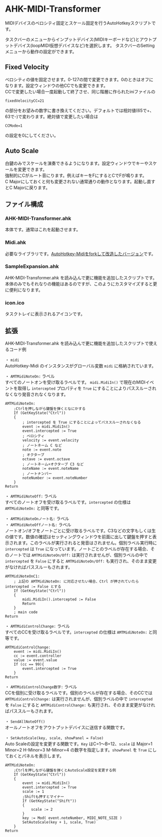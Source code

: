 # AHK-MIDI-Transformer

MIDIデバイスのベロシティ固定とスケール固定を行うAutoHotkeyスクリプトです。

タスクバーのメニューからインプットデバイス(MIDIキーボードなど)とアウトプットデバイス(loopMIDI仮想デバイスなど)を選択します。
タスクバーのSettingメニューから動作の設定ができます。

## Fixed Velocity
ベロシティの値を固定させます。0-127の間で変更できます。0のときはオフになります。設定ウィンドウの他CCでも変更できます。  
CCで変更したい場合一度起動して終了させ、同じ階層に作られたiniファイルの
```
fixedVelocityCC=21
```
の部分をお望みの数字に書き換えてください。デフォルトでは相対値(65で+、63で-)で変わります。絶対値で変更したい場合は
```
CCMode=1
```
の設定を0にしてください。

## Auto Scale
白鍵のみでスケールを演奏できるようになります。設定ウィンドウでキーやスケールを変更できます。  
強制的にCがルート音にります。例えばキーをFにするとCでFが鳴ります。  
C Majorにしておくと何も変更されない通常通りの動作となります。起動し直すとC Majorに戻ります。  

## ファイル構成

### AHK-MIDI-Transformer.ahk

本体です。通常はこれを起動させます。


### Midi.ahk

必要なライブラリです。[AutoHotkey-Midiをforkして改造したバージョン](https://github.com/hetima/AutoHotkey-Midi)です。

### SampleExpansion.ahk

AHK-MIDI-Transformer.ahk を読み込んで更に機能を追加したスクリプトです。  
本体のみでもそれなりの機能はあるのですが、このようにカスタマイズすると更に便利になります。

### icon.ico

タスクトレイに表示されるアイコンです。

## 拡張

AHK-MIDI-Transformer.ahk を読み込んで更に機能を追加したスクリプトで使えるコード例

・ `midi`  
AutoHotkey-Midi のインスタンスがグローバル変数 `midi` に格納されています。


・ `AMTMidiNoteOn:` ラベル  
すべてのノートオンを受け取るラベルです。 `midi.MidiIn()` で現在のMIDIイベントを取得し `intercepted` プロパティを `True` にすることによりパススルーされなくなり発音されなくなります。

```ahk
AMTMidiNoteOn:
    ;Ctrlを押しながら鍵盤を弾くとなにかする
    If (GetKeyState("Ctrl"))
    {
        ; intercepted を True にすることによってパススルーされなくなる
        event := midi.MidiIn()
        event.intercepted := True
        ; ベロシティ
        velocity := event.velocity
        ; ノートネーム C など
        note := event.note
        ; オクターブ
        octave := event.octave
        ; ノートネーム+オクターブ C3 など
        noteName := event.noteName
        ; ノートナンバー
        noteNumber := event.noteNumber
    }
Return
```

・ `AMTMidiNoteOff:` ラベル  
すべてのノートオフを受け取るラベルです。`intercepted` の仕様は `AMTMidiNoteOn:` と同等です。

・ `AMTMidiNoteOnノート名:` ラベル  
・ `AMTMidiNoteOffノート名:` ラベル  
ノートオン/オフをノートごとに受け取るラベルです。C3などの文字もしくは生の値です。数値の確認はセッティングウィンドウを前面に出して鍵盤を押すと表示されます。このラベルが実行されると発音はされません。個別ラベル実行時に `intercepted` は `True` になっています。ノートごとのラベルが存在する場合、そのノートでは  `AMTMidiNoteOn/Off:` は実行されませんが、個別ラベルの中で `intercepted` を `False` にすると `AMTMidiNoteOn/Off:` も実行され、そのまま変更がなければパススルーもされます。  

```ahk
AMTMidiNoteOnC1:
    ; 上記の AMTMidiNoteOn: に対応させたい場合、Ctrl が押されていたら intercepted := False とする
    If (GetKeyState("Ctrl"))
    {
        midi.MidiIn().intercepted := False
        Return
    }
    ; main code
Return
```


・ `AMTMidiControlChange:` ラベル  
すべてのCCを受け取るラベルです。`intercepted` の仕様は `AMTMidiNoteOn:` と同等です。

```ahk
AMTMidiControlChange:
    event := midi.MidiIn()
    cc := event.controller
    value := event.value
    If (cc == 99){
        event.intercepted := True
    }
Return
```

・ `AMTMidiControlChange数字:` ラベル  
CCを個別に受け取るラベルです。個別のラベルが存在する場合、そのCCでは  `AMTMidiControlChange:` は実行されませんが、個別ラベルの中で `intercepted` を `False` にすると `AMTMidiControlChange:` も実行され、そのまま変更がなければパススルーもされます。  

・ `SendAllNoteOff()`  
オールノートオフをアウトプットデバイスに送信する関数です。

・ `SetAutoScale(key, scale, showPanel = False)`  
Auto Scaleの設定を変更する関数です。`Key` はC=1～B=12、`scale` は Major=1 Minor=2 H-Minor=3 M-Minor=4 の数字を指定します。`showPanel` を `True` にしておくとパネルを表示します。

```ahk
AMTMidiNoteOn:
    ;Ctrlを押しながら鍵盤を弾くとAutoScale設定を変更する例
    If (GetKeyState("Ctrl"))
    {
        event := midi.MidiIn()
        event.intercepted := True
        scale := 1
        ;Shiftも押すとマイナー
        If (GetKeyState("Shift"))
        {
            scale := 2
        }
        key := Mod( event.noteNumber, MIDI_NOTE_SIZE )
        SetAutoScale(key + 1, scale, True)
    }
Return
```